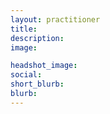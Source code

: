 ```yaml
---
layout: practitioner
title:
description:
image:

headshot_image:
social:
short_blurb:
blurb:
---
```

